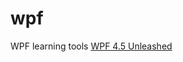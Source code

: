 # wpf
WPF learning tools
[WPF 4.5 Unleashed](https://www.amazon.com/gp/product/B00DW7PLIE/ref=dbs_a_def_rwt_bibl_vppi_i0)
